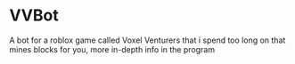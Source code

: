 # VVBot
A bot for a roblox game called Voxel Venturers that i spend too long on that mines blocks for you, more in-depth info in the program
